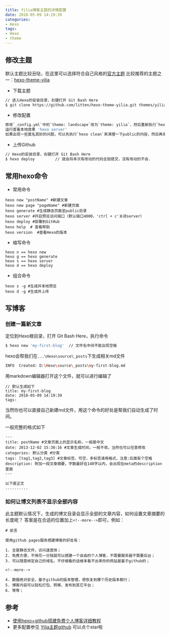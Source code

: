 ```yaml
---
title: Yilia博客主题的详情配置
date: 2018-05-09 14:19:39
categories: 
- Hexo
tags: 
- Hexo
- theme
---
```


## 修改主题
默认主题比较丑哒，在这里可以选择符合自己风格的[官方主题](https://hexo.io/themes/)
比较推荐的主题之一：[hexo-theme-yilia](https://github.com/litten/hexo-theme-yilia)

<!--more-->
* 下载主题
``` bash
// 进入Hexo的安装目录，右键打开 Git Bash Here
$ git clone https://github.com/litten/hexo-theme-yilia.git themes/yilia
```

* 修改配置
``` bash
修改`_config.yml`中的`theme: landscape`改为`theme: yilia`，然后重新执行`hexo generate`来重新生成。
运行查看本地效果 'hexo server'
如果出现一些莫名其妙的问题，可以先执行`hexo clean`来清理一下public的内容，然后再来重新生成和发布。
```

* 上传Github
``` bash
// Hexo的安装目录，右键打开 Git Bash Here
$ hexo deploy         // 就会将本次有改动的代码全部提交，没有改动的不会.
```

## 常用hexo命令
* 常用命令
```
hexo new "postName" #新建文章
hexo new page "pageName" #新建页面
hexo generate #生成静态页面至public目录
hexo server #开启预览访问端口（默认端口4000，'ctrl + c'关闭server）
hexo deploy #部署到GitHub
hexo help  # 查看帮助
hexo version  #查看Hexo的版本
```

* 缩写命令
```
hexo n == hexo new
hexo g == hexo generate
hexo s == hexo server
hexo d == hexo deploy
```

* 组合命令
```
hexo s -g #生成并本地预览
hexo d -g #生成并上传
```

## 写博客
### 创建一篇新文章
定位到Hexo根目录，打开 Git Bash Here，执行命令
``` bash
$ hexo new 'my-first-blog'  // 文件名中间不能出现空格
```

hexo会帮我们在`...\Hexo\source\_posts`下生成相关md文件
``` bash
INFO  Created: D:\Hexo\source\_posts\my-first-blog.md
```

用markdown编辑器打开这个文件，就可以进行编辑了
```
// 默认生成如下
title: my-first-blog
date: 2018-05-09 14:19:39
tags: 
```

当然你也可以直接自己新建md文件，用这个命令的好处是帮我们自动生成了时间。

一般完整的格式如下
```
---
title: postName #文章页面上的显示名称，一般是中文
date: 2013-12-02 15:30:16 #文章生成时间，一般不改，当然也可以任意修改
categories: 默认分类 #分类
tags: [tag1,tag2,tag3] #文章标签，可空，多标签请用格式，注意:后面有个空格
description: 附加一段文章摘要，字数最好在140字以内，会出现在meta的description里面
---

以下是正文
..........

```

### 如何让博文列表不显示全部内容
此主题默认情况下，生成的博文目录会显示全部的文章内容，如何设置文章摘要的长度呢？
答案是在合适的位置加上`<!--more-->`即可，例如：
```
# 前言

使用github pages服务搭建博客的好处有：

1. 全是静态文件，访问速度快；
2. 免费方便，不用花一分钱就可以搭建一个自由的个人博客，不需要服务器不需要后台；
3. 可以随意绑定自己的域名，不仔细看的话根本看不出来你的网站是基于github的；

<!--more-->

4. 数据绝对安全，基于github的版本管理，想恢复到哪个历史版本都行；
5. 博客内容可以轻松打包、转移、发布到其它平台；
6. 等等；
```

## 参考
* [使用hexo+github搭建免费个人博客详细教程](http://blog.haoji.me/build-blog-website-by-hexo-github.html?from=xa#xiu-gai-zhu-ti)
* 更多配置参见 [Yilia主题github](https://github.com/litten/hexo-theme-yilia)  可以点个star啦
